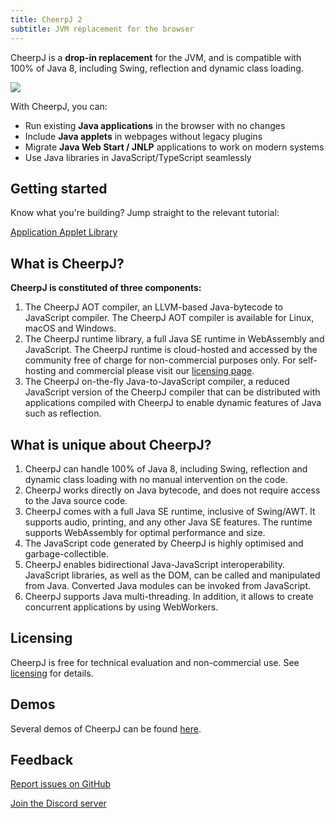 ```yaml
---
title: CheerpJ 2
subtitle: JVM replacement for the browser
---
```


CheerpJ is a **drop-in replacement** for the JVM, and is compatible with 100% of Java 8, including Swing, reflection and dynamic class loading.

![](/cheerpj2/assets/cheerpj_visual_2.png)

With CheerpJ, you can:

- Run existing **Java applications** in the browser with no changes
- Include **Java applets** in webpages without legacy plugins
- Migrate **Java Web Start / JNLP** applications to work on modern systems
- Use Java libraries in JavaScript/TypeScript seamlessly

## Getting started

Know what you're building? Jump straight to the relevant tutorial:

<div class="not-prose grid grid-cols-2 font-medium gap-2 text-stone-100">
  <a href="/cheerpj2/getting-started/Java-app" class="px-8 py-6 bg-stone-800 hover:bg-stone-700 text-lg">
    Application
  </a>
  <a href="/cheerpj2/getting-started/Java-applet" class="px-8 py-6 bg-stone-800 hover:bg-stone-700 text-lg">
    Applet
  </a>
  <!--<a href="/cheerpj2/getting-started/Java-app" class="px-8 py-6 bg-stone-800 hover:bg-stone-700 text-lg">
    Java Web Start / JNLP
  </a>-->
  <a href="/cheerpj2/getting-started/Java-library" class="px-8 py-6 bg-stone-800 hover:bg-stone-700 text-lg">
    Library
  </a>
</div>

## What is CheerpJ?

**CheerpJ is constituted of three components:**

1. The CheerpJ AOT compiler, an LLVM-based Java-bytecode to JavaScript compiler. The CheerpJ AOT compiler is available for Linux, macOS and Windows.
2. The CheerpJ runtime library, a full Java SE runtime in WebAssembly and JavaScript. The CheerpJ runtime is cloud-hosted and accessed by the community free of charge for non-commercial purposes only. For self-hosting and commercial please visit our [licensing page](https://cheerpj.com/licensing/).
3. The CheerpJ on-the-fly Java-to-JavaScript compiler, a reduced JavaScript version of the CheerpJ compiler that can be distributed with applications compiled with CheerpJ to enable dynamic features of Java such as reflection.

## What is unique about CheerpJ?

1. CheerpJ can handle 100% of Java 8, including Swing, reflection and dynamic class loading with no manual intervention on the code.
2. CheerpJ works directly on Java bytecode, and does not require access to the Java source code.
3. CheerpJ comes with a full Java SE runtime, inclusive of Swing/AWT. It supports audio, printing, and any other Java SE features. The runtime supports WebAssembly for optimal performance and size.
4. The JavaScript code generated by CheerpJ is highly optimised and garbage-collectible.
5. CheerpJ enables bidirectional Java-JavaScript interoperability. JavaScript libraries, as well as the DOM, can be called and manipulated from Java. Converted Java modules can be invoked from JavaScript.
6. CheerpJ supports Java multi-threading. In addition, it allows to create concurrent applications by using WebWorkers.

## Licensing

CheerpJ is free for technical evaluation and non-commercial use. See [licensing](https://cheerpj.com/licensing/) for details.

## Demos

Several demos of CheerpJ can be found [here](https://leaningtech.com/demo/).

## Feedback

[Report issues on GitHub](https://github.com/leaningtech/cheerpj-meta/issues)

[Join the Discord server](https://discord.leaningtech.com/)
